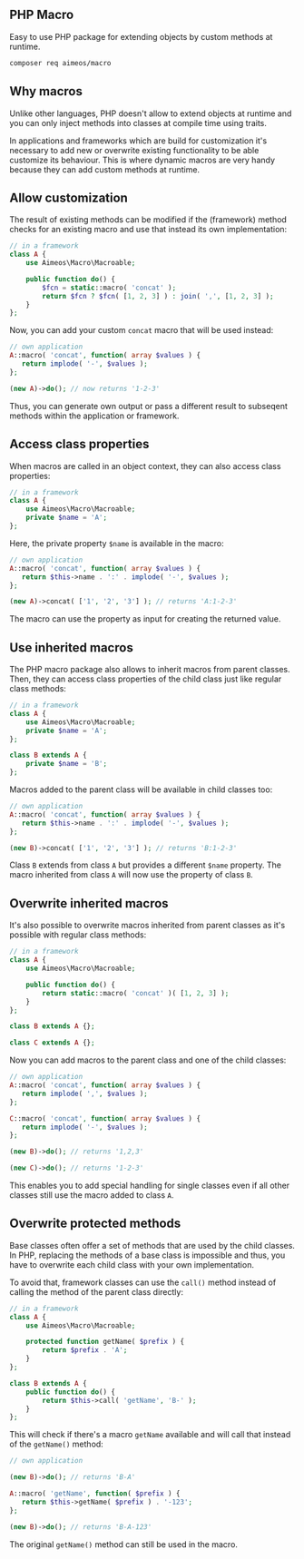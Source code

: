 ## PHP Macro

Easy to use PHP package for extending objects by custom methods at runtime.

```bash
composer req aimeos/macro
```

## Why macros

Unlike other languages, PHP doesn't allow to extend objects at runtime and you
can only inject methods into classes at compile time using traits.

In applications and frameworks which are build for customization it's necessary
to add new or overwrite existing functionality to be able customize its behaviour.
This is where dynamic macros are very handy because they can add custom methods
at runtime.

## Allow customization

The result of existing methods can be modified if the (framework) method checks
for an existing macro and use that instead its own implementation:

```php
// in a framework
class A {
    use Aimeos\Macro\Macroable;

	public function do() {
		$fcn = static::macro( 'concat' );
		return $fcn ? $fcn( [1, 2, 3] ) : join( ',', [1, 2, 3] );
	}
};
```

Now, you can add your custom `concat` macro that will be used instead:

```php
// own application
A::macro( 'concat', function( array $values ) {
   return implode( '-', $values );
};

(new A)->do(); // now returns '1-2-3'
```

Thus, you can generate own output or pass a different result to subseqent methods
within the application or framework.

## Access class properties

When macros are called in an object context, they can also access class properties:

```php
// in a framework
class A {
    use Aimeos\Macro\Macroable;
	private $name = 'A';
};
```

Here, the private property `$name` is available in the macro:

```php
// own application
A::macro( 'concat', function( array $values ) {
   return $this->name . ':' . implode( '-', $values );
};

(new A)->concat( ['1', '2', '3'] ); // returns 'A:1-2-3'
```

The macro can use the property as input for creating the returned value.

## Use inherited macros

The PHP macro package also allows to inherit macros from parent classes. Then,
they can access class properties of the child class just like regular class
methods:

```php
// in a framework
class A {
    use Aimeos\Macro\Macroable;
	private $name = 'A';
};

class B extends A {
	private $name = 'B';
};
```

Macros added to the parent class will be available in child classes too:

```php
// own application
A::macro( 'concat', function( array $values ) {
   return $this->name . ':' . implode( '-', $values );
};

(new B)->concat( ['1', '2', '3'] ); // returns 'B:1-2-3'
```

Class `B` extends from class `A` but provides a different `$name` property. The
macro inherited from class `A` will now use the property of class `B`.


## Overwrite inherited macros

It's also possible to overwrite macros inherited from parent classes as it's
possible with regular class methods:

```php
// in a framework
class A {
    use Aimeos\Macro\Macroable;

	public function do() {
		return static::macro( 'concat' )( [1, 2, 3] );
	}
};

class B extends A {};

class C extends A {};
```

Now you can add macros to the parent class and one of the child classes:

```php
// own application
A::macro( 'concat', function( array $values ) {
   return implode( ',', $values );
};

C::macro( 'concat', function( array $values ) {
   return implode( '-', $values );
};

(new B)->do(); // returns '1,2,3'

(new C)->do(); // returns '1-2-3'
```

This enables you to add special handling for single classes even if all other
classes still use the macro added to class `A`.

## Overwrite protected methods

Base classes often offer a set of methods that are used by the child classes.
In PHP, replacing the methods of a base class is impossible and thus, you have
to overwrite each child class with your own implementation.

To avoid that, framework classes can use the `call()` method instead of calling
the method of the parent class directly:

```php
// in a framework
class A {
    use Aimeos\Macro\Macroable;

	protected function getName( $prefix ) {
		return $prefix . 'A';
	}
};

class B extends A {
	public function do() {
		return $this->call( 'getName', 'B-' );
	}
};
```

This will check if there's a macro `getName` available and will call that instead
of the `getName()` method:

```php
// own application

(new B)->do(); // returns 'B-A'

A::macro( 'getName', function( $prefix ) {
   return $this->getName( $prefix ) . '-123';
};

(new B)->do(); // returns 'B-A-123'
```

The original `getName()` method can still be used in the macro.
